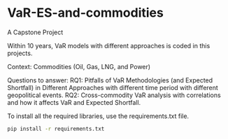 # VaR-ES-and-commodities
A Capstone Project

Within 10 years, VaR models with different approaches is coded in this projects.

Context: Commodities (Oil, Gas, LNG, and Power)

Questions to answer:
RQ1: Pitfalls of VaR Methodologies (and Expected Shortfall) in Different Approaches with different time period with different geopolitical events.
RQ2: Cross-commodity VaR analysis with correlations and how it affects VaR and Expected Shortfall.

To install all the required libraries, use the requirements.txt file.
```bash
pip install -r requirements.txt
